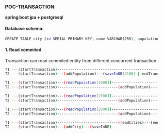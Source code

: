 ### **POC-TRANSACTION**
**spring boot jpa + postgresql**

#### Database schema:
```bash
CREATE TABLE city (id SERIAL PRIMARY KEY, name VARCHAR(255), population INTEGER);
```

#### 1. Read commited
Transaction can read commited entity from different concurrent transaction
```bash
T1 ---(startTransaction)--------------------------------------------------------(readPopulation[2100] | addPopulation)---(saveInDB[2200] | endTransaction)
T2 ---(startTransaction)---(addPopulation)---(saveInDB[2100] | endTransaction)
```

```bash
T1 ---(startTransaction)---(readPopulation[2000])---------------------------------------------------------(addPopulation)---(saveInDB[2100] | endTransaction)
T2 ---(startTransaction)----------------------------(addPopulation)---(saveInDB[2100] | endTransaction)
```

```bash
T1 ---(startTransaction)---(readPopulation[2000])--------------------------------------------------------(readPopulationFromCache[2000] | addPopulation)---(saveInDB[2100] | endTransaction)
T2 ---(startTransaction)----------------------------(addPopulation)---(saveInDB[2100] | endTransaction)
```

```bash
T1 ---(startTransaction)---(readPopulation[2000])--------------------------------------------------------(cleanCacheAndReadPopulation[21000] | addPopulation)---(saveInDB[2200] | endTransaction)
T2 ---(startTransaction)----------------------------(addPopulation)---(saveInDB[2100] | endTransaction)
```

```bash
T1 ---(startTransaction)----------------------------(readCities)---(endTransaction)
T2 ---(startTransaction)---(addCity)---(saveInDB)
```

